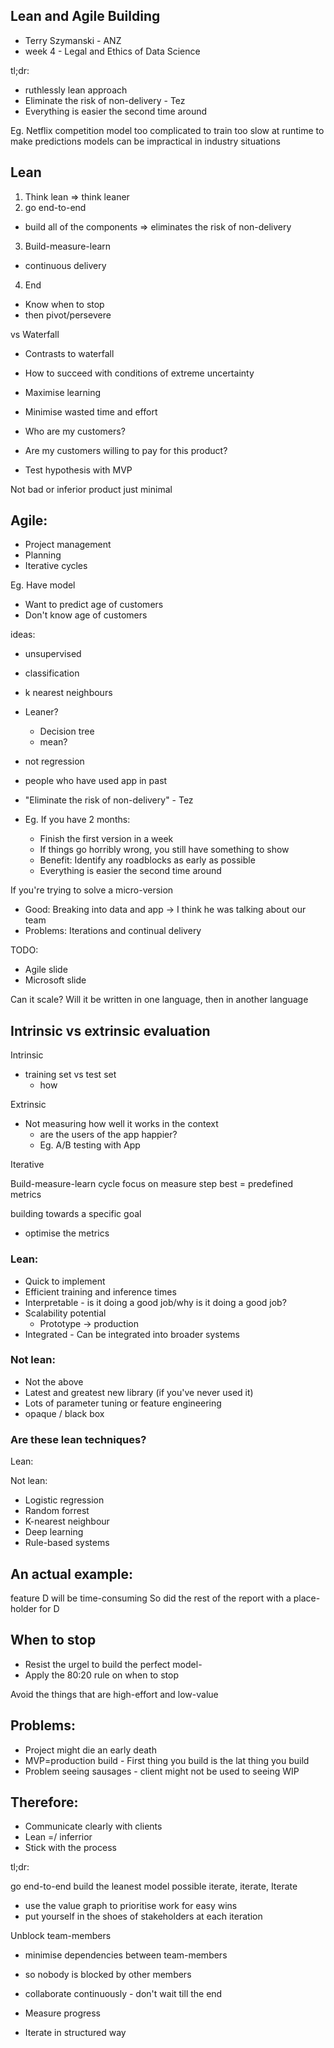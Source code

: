 ## Lean and Agile Building
- Terry Szymanski - ANZ
- week 4 - Legal and Ethics of Data Science


tl;dr:
- ruthlessly lean approach
- Eliminate the risk of non-delivery - Tez
- Everything is easier the second time around

Eg.
Netflix competition
model
too complicated to train
too slow at runtime to make predictions
models can be impractical in industry situations

## Lean 

1. Think lean => think leaner
2. go end-to-end
- build all of the components
  => eliminates the risk of non-delivery
3. Build-measure-learn
- continuous delivery
4. End 
- Know when to stop
- then pivot/persevere

vs Waterfall
- Contrasts to waterfall

- How to succeed with conditions of extreme uncertainty
- Maximise learning
- Minimise wasted time and effort

- Who are my customers?
- Are my customers willing to pay for this product?
- Test hypothesis with MVP

Not bad or inferior product
just minimal

## Agile:
- Project management
- Planning
- Iterative cycles


Eg.
Have model
- Want to predict age of customers
- Don't know age of customers

ideas:
- unsupervised
- classification
- k nearest neighbours
- Leaner?
  - Decision tree
  - mean?
- not regression
- people who have used app in past


- "Eliminate the risk of non-delivery" - Tez
- Eg. If you have 2 months:
  - Finish the first version in a week
  - If things go horribly wrong, you still have something to show
  - Benefit: Identify any roadblocks as early as possible
  - Everything is easier the second time around

If you're trying to solve a micro-version

- Good: Breaking into data and app -> I think he was talking about our team
- Problems: Iterations and continual delivery

TODO:

- Agile slide
- Microsoft slide


Can it scale?
Will it be written in one language, then in another language


## Intrinsic vs extrinsic evaluation

Intrinsic
- training set vs test set
  - how 

Extrinsic
- Not measuring how well it works in the context
  - are the users of the app happier?
  - Eg. A/B testing with App


Iterative

Build-measure-learn cycle
focus on measure step
best = predefined metrics

building towards a specific goal
- optimise the metrics


### Lean:
- Quick to implement
- Efficient training and inference times
- Interpretable - is it doing a good job/why is it doing a good job?
- Scalability potential
  - Prototype -> production
- Integrated - Can be integrated into broader systems



### Not lean:
- Not the above
- Latest and greatest new library (if you've never used it)
- Lots of parameter tuning or feature engineering
- opaque / black box


### Are these lean techniques?

Lean:


Not lean:

- Logistic regression
- Random forrest
- K-nearest neighbour
- Deep learning
- Rule-based systems


## An actual example:

feature D will be time-consuming
So did the rest of the report with a place-holder for D

## When to stop

- Resist the urgel to build the perfect model- 
- Apply the 80:20 rule on when to stop

Avoid the things that are high-effort and low-value


## Problems:

- Project might die an early death
- MVP=production build - First thing you build is the lat thing you build
- Problem seeing sausages - client might not be used to seeing WIP

## Therefore:

- Communicate clearly with clients
- Lean =/ inferrior
- Stick with the process

tl;dr:

go end-to-end
  build the leanest model possible
iterate, iterate, Iterate
  - use the value graph to prioritise work for easy wins
  - put yourself in the shoes of stakeholders at each iteration

Unblock team-members
- minimise dependencies between team-members
- so nobody is blocked by other members
- collaborate continuously - don't wait till the end

- Measure progress
- Iterate in structured way